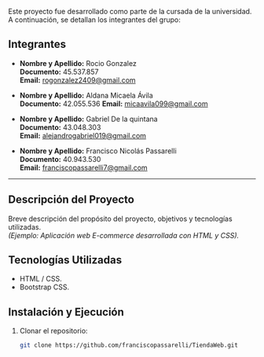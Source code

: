Este proyecto fue desarrollado como parte de la cursada de la universidad.  
A continuación, se detallan los integrantes del grupo:

## Integrantes

- **Nombre y Apellido:** Rocio Gonzalez  
  **Documento:** 45.537.857  
  **Email:** rogonzalez2409@gmail.com  

- **Nombre y Apellido:** Aldana Micaela Ávila  
  **Documento:** 42.055.536 
  **Email:** micaavila099@gmail.com  

- **Nombre y Apellido:** Gabriel De la quintana  
  **Documento:** 43.048.303  
  **Email:** alejandrogabriel019@gmail.com  

- **Nombre y Apellido:** Francisco Nicolás Passarelli  
  **Documento:** 40.943.530  
  **Email:** franciscopassarelli7@gmail.com  

---

## Descripción del Proyecto

Breve descripción del propósito del proyecto, objetivos y tecnologías utilizadas.  
*(Ejemplo: Aplicación web E-commerce desarrollada con HTML y CSS).*

## Tecnologías Utilizadas

- HTML / CSS. 
- Bootstrap CSS. 

## Instalación y Ejecución

1. Clonar el repositorio:  
   ```bash
   git clone https://github.com/franciscopassarelli/TiendaWeb.git
